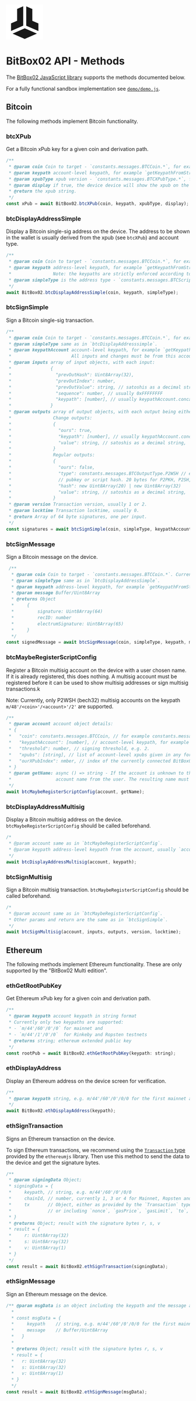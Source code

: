 ![BitBox02 Logo](assets/bitbox02.png)

# BitBox02 API - Methods

The [BitBox02 JavaScript library](https://github.com/digitalbitbox/bitbox02-api-js) supports the methods documented below.

For a fully functional sandbox implementation see [`demo/demo.js`](https://github.com/digitalbitbox/bitbox02-api-js/blob/master/demo/demo.js).

## Bitcoin

The following methods implement Bitcoin functionality.

### btcXPub

Get a Bitcoin xPub key for a given coin and derivation path.

```javascript
/**
 * @param coin Coin to target - `constants.messages.BTCCoin.*`, for example `constants.messages.BTCCoin.BTC`.
 * @param keypath account-level keypath, for example `getKeypathFromString("m/49'/0'/0'")`.
 * @param xpubType xpub version - `constants.messages.BTCXPubType.*`, for example `constants.messages.BTCXPubType.YPUB`.
 * @param display if true, the device device will show the xpub on the screen before returning.
 * @return the xpub string.
 */
const xPub = await BitBox02.btcXPub(coin, keypath, xpubType, display);
```

### btcDisplayAddressSimple

Display a Bitcoin single-sig address on the device.
The address to be shown in the wallet is usually derived from the xpub (see `btcXPub`) and account type.

```javascript
/**
 * @param coin Coin to target - `constants.messages.BTCCoin.*`, for example `constants.messages.BTCCoin.BTC`.
 * @param keypath address-level keypath, for example `getKeypathFromString("m/49'/0'/0'/1/10")`.
 *                Note: the keypaths are strictly enforced according to bip44, and must match the provided script/address types.
 * @param simpleType is the address type - `constants.messages.BTCScriptConfig_SimpleType.*`, for example `constants.messages.BTCScriptConfig_SimpleType.P2WPKH_P2SH` for `3...` segwit addresses.
 */
await BitBox02.btcDisplayAddressSimple(coin, keypath, simpleType);
```

### btcSignSimple

Sign a Bitcoin single-sig transaction.

```javascript
/**
 * @param coin Coin to target - `constants.messages.BTCCoin.*`, for example `constants.messages.BTCCoin.BTC`.
 * @param simpleType same as in `btcDisplayAddresssimple`.
 * @param keypathAccount account-level keypath, for example `getKeypathFromString("m/84'/0'/0'")`.
 *                       All inputs and changes must be from this account.
 * @param inputs array of input objects, with each input:
 *               {
 *                 "prevOutHash": Uint8Array(32),
 *                 "prevOutIndex": number,
 *                 "prevOutValue": string, // satoshis as a decimal string,
 *                 "sequence": number, // usually 0xFFFFFFFF
 *                 "keypath": [number], // usually keypathAccount.concat([change, address]),
 *               }
 * @param outputs array of output objects, with each output being either regular output or a change output:
 *                Change outputs:
 *                {
 *                  "ours": true,
 *                  "keypath": [number], // usually keypathAccount.concat([1, <address>]),
 *                  "value": string, // satoshis as a decimal string,
 *                }
 *                Regular outputs:
 *                {
 *                  "ours": false,
 *                  "type": constants.messages.BTCOutputType.P2WSH // e.g. constants.messages.BTCOutputType.P2PKH,
 *                  // pubkey or script hash. 20 bytes for P2PKH, P2SH, P2WPKH. 32 bytes for P2WSH.
 *                  "hash": new Uint8Array(20) | new Uint8Array(32)
 *                  "value": string, // satoshis as a decimal string,
 *                }
 * @param version Transaction version, usually 1 or 2.
 * @param locktime Transaction locktime, usually 0.
 * @return Array of 64 byte signatures, one per input.
 */
const signatures = await btcSignSimple(coin, simpleType, keypathAccount, inputs, outputs, version, locktime);
```

### btcSignMessage

Sign a Bitcoin message on the device.

```javascript
 /**
  * @param coin Coin to target - `constants.messages.BTCCoin.*`. Currenty must be `constants.messages.BTCCoin.BTC`.
  * @param simpleType same as in `btcDisplayAddressSimple`.
  * @param keypath address-level keypath, for example `getKeypathFromString("m/49'/0'/0'/0/0")`.
  * @param message Buffer/Uint8Array
  * @returns Object
  *     {
  *         signature: Uint8Array(64)
  *         recID: number
  *         electrumSignature: Uint8Array(65)
  *     }
  */
const signedMessage = await btcSignMessage(coin, simpleType, keypath, message);
```


### btcMaybeRegisterScriptConfig

Register a Bitcoin multisig account on the device with a user chosen name.
If it is already registered, this does nothing.
A multisig account must be registered before it can be used to show multisig addresses or sign multisig transactions.k

Note: Currently, only P2WSH (bech32) multisig accounts on the keypath `m/48'/<coin>'/<account>'/2'` are supported.

```javascript
/**
 * @param account account object details:
 * {
 *   "coin": constants.messages.BTCCoin, // for example constants.messages.BTCCoin.BTC
 *   "keypathAccount": [number], // account-level keypath, for example `getKeypathFromString("m/48'/0'/0'/2'")`.
 *   "threshold": number, // signing threshold, e.g. 2.
 *   "xpubs": [string], // list of account-level xpubs given in any format. One of them must belong to the connected BitBox02.
 *   "ourXPubIndex": nmber, // index of the currently connected BitBox02's multisig xpub in the xpubs array, e.g. 0.
 * }
 * @param getName: async () => string - If the account is unknown to the device, this function will be called to get an
 *                 account name from the user. The resulting name must be between 1 and 30 ascii chars.
 */
await btcMaybeRegisterScriptConfig(account, getName);
```

### btcDisplayAddressMultisig

Display a Bitcoin multisig address on the device.
`btcMaybeRegisterScriptConfig` should be called beforehand.

```javascript
/*
 * @param account same as in `btcMaybeRegisterScriptConfig`.
 * @param keypath address-level keypath from the account, usually `account.keypathAccount.concat([0, address])`.
 */
await btcDisplayAddressMultisig(account, keypath);
```

### btcSignMultisig

Sign a Bitcoin multisig transaction.
`btcMaybeRegisterScriptConfig` should be called beforehand.

```javascript
/*
 * @param account same as in `btcMaybeRegisterScriptConfig`.
 * Other params and return are the same as in `btcSignSimple`.
 */
await btcSignMultisig(account, inputs, outputs, version, locktime);
```

## Ethereum

The following methods implement Ethereum functionality.
These are only supported by the "BitBox02 Multi edition".

### ethGetRootPubKey

Get Ethereum xPub key for a given coin and derivation path.

```javascript
/**
 * @param keypath account keypath in string format
 * Currently only two keypaths are supported:
 * - `m/44'/60'/0'/0` for mainnet and
 * - `m/44'/1'/0'/0`  for Rinkeby and Ropsten testnets
 * @returns string; ethereum extended public key
 */
const rootPub = await BitBox02.ethGetRootPubKey(keypath: string);
```

### ethDisplayAddress

Display an Ethereum address on the device screen for verification.

```javascript
/**
 * @param keypath string, e.g. m/44'/60'/0'/0/0 for the first mainnet account
 */
await BitBox02.ethDisplayAddress(keypath);
```

### ethSignTransaction

Signs an Ethereum transaction on the device.

To sign Ethereum transactions, we recommend using the [`Transaction` type](https://github.com/ethereumjs/ethereumjs-tx/blob/master/src/transaction.ts) provided by the `ethereumjs` library.
Then use this method to send the data to the device and get the signature bytes.

```javascript
/**
 * @param signingData Object;
 * signingData = {
 *     keypath, // string, e.g. m/44'/60'/0'/0/0
 *     chainId, // number, currently 1, 3 or 4 for Mainnet, Ropsten and Rinkeby respectively
 *     tx       // Object, either as provided by the `Transaction` type from `ethereumjs` library
 *              // or including `nonce`, `gasPrice`, `gasLimit`, `to`, `value`, and `data` as byte arrays
 * }
 * @returns Object; result with the signature bytes r, s, v
 * result = {
 *     r: Uint8Array(32)
 *     s: Uint8Array(32)
 *     v: Uint8Array(1)
 * }
 */
const result = await BitBox02.ethSignTransaction(signingData);
```

### ethSignMessage

Sign an Ethereum message on the device.

```javascript
/** @param msgData is an object including the keypath and the message as bytes/Buffer:
  *
  * const msgData = {
  *     keypath    // string, e.g. m/44'/60'/0'/0/0 for the first mainnet account
  *     message    // Buffer/Uint8Array
  *   }
  *
  * @returns Object; result with the signature bytes r, s, v
  * result = {
  *   r: Uint8Array(32)
  *   s: Uint8Array(32)
  *   v: Uint8Array(1)
  * }
  */
const result = await BitBox02.ethSignMessage(msgData);
```
